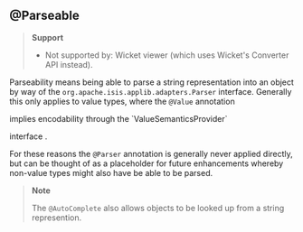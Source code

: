 @Parseable
----------

> **Support**
> 
> * Not supported by: Wicket viewer (which uses Wicket's Converter API instead).

Parseability means being able to parse a string representation into an
object by way of the `org.apache.isis.applib.adapters.Parser` interface.
Generally this only applies to value types, where the `@Value` annotation
<!--(see ?)--> implies encodability through the `ValueSemanticsProvider`
interface <!--(see ?)-->.

For these reasons the `@Parser` annotation is generally never applied
directly, but can be thought of as a placeholder for future enhancements
whereby non-value types might also have be able to be parsed. 

> **Note**
> 
> The `@AutoComplete` also allows objects to be looked up from a string represention.
